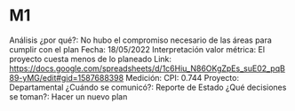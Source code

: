 # M1

Análisis ¿por qué?: No hubo el compromiso necesario de las áreas para cumplir con el plan
Fecha: 18/05/2022
Interpretación valor métrica: El proyecto cuesta menos de lo planeado
Link: https://docs.google.com/spreadsheets/d/1c6Hiu_N86OKgZpEs_suE02_pqB89-yMG/edit#gid=1587688398
Medición: CPI: 0.744
Proyecto: Departamental
¿Cuándo se comunicó?: Reporte de Estado
¿Qué decisiones se toman?: Hacer un nuevo plan